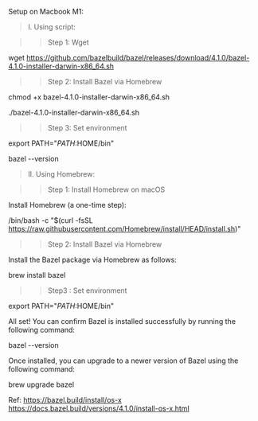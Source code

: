 
Setup on Macbook M1:


> I. Using script:

>> Step 1: Wget

wget https://github.com/bazelbuild/bazel/releases/download/4.1.0/bazel-4.1.0-installer-darwin-x86_64.sh

>> Step 2: Install Bazel via Homebrew

chmod +x bazel-4.1.0-installer-darwin-x86_64.sh

./bazel-4.1.0-installer-darwin-x86_64.sh

>> Step 3: Set environment

export PATH="$PATH:$HOME/bin"

bazel --version



> II. Using Homebrew:


>> Step 1: Install Homebrew on macOS

Install Homebrew (a one-time step):



/bin/bash -c "$(curl -fsSL https://raw.githubusercontent.com/Homebrew/install/HEAD/install.sh)"

>> Step 2: Install Bazel via Homebrew

Install the Bazel package via Homebrew as follows:



brew install bazel

>> Step3 : Set environment



export PATH="$PATH:$HOME/bin"

All set! You can confirm Bazel is installed successfully by running the following command:



bazel --version

Once installed, you can upgrade to a newer version of Bazel using the following command:



brew upgrade bazel



Ref: 
https://bazel.build/install/os-x
https://docs.bazel.build/versions/4.1.0/install-os-x.html